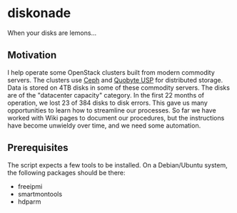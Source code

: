# diskonade

When your disks are lemons...

## Motivation

I help operate some OpenStack clusters built from modern commodity
servers.  The clusters use [Ceph](http://ceph.com/) and
[Quobyte USP](http://www.quobyte.com/) for distributed storage.  Data
is stored on 4TB disks in some of these commodity servers.  The disks
are of the "datacenter capacity" category.  In the first 22 months of
operation, we lost 23 of 384 disks to disk errors.  This gave us many
opportunities to learn how to streamline our processes.  So far we
have worked with Wiki pages to document our procedures, but the
instructions have become unwieldy over time, and we need some
automation.

## Prerequisites

The script expects a few tools to be installed.  On a Debian/Ubuntu
system, the following packages should be there:

* freeipmi
* smartmontools
* hdparm
